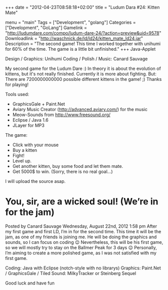 +++
date = "2012-04-23T08:58:18+02:00"
title = "Ludum Dara #24: Kitten Mate"

menu = "main"
Tags = ["Development", "golang"]
Categories = ["Development", "GoLang"]
Gamelink = "http://ludumdare.com/compo/ludum-dare-24/?action=preview&uid=9578"
Downloadlink = "http://waschnick.de/ld/ld24/kitten_mate_ld24.jar"
Description = "The second game! This time I worked together with unihumi for 60% of the time. The game is a little bit unfinished."
+++
Java-Applet 

Design / Graphics: Unihumi 
Coding / Polish / Music: Canard Sauvage 

My second game for the Ludum Dare :) In theory it is about the evolution of kittens, but it's not really finished. Currently it is more about fighting. But: There are 7200000000000 possible different kittens in the game! ;) Thanks for playing! 


Tools used: 
- GraphicsGale + Paint.Net 
- Aviary Music Creator (http://advanced.aviary.com/) for the music 
- Meow-Sounds from http://www.freesound.org/ 
- Eclipse / Java 1.6 
- JLayer for MP3 

The game: 
- Click with your mouse 
- Buy a kitten 
- Fight! 
- Level up. 
- Get another kitten, buy some food and let them mate. 
- Get 5000$ to win. (Sorry, there is no real goal...) 

I will upload the source asap.

# You, sir, are a wicked soul! (We’re in for the jam)
Posted by Canard Sauvage
Wednesday, August 22nd, 2012 1:58 pm
After my first game and first LD, I’m in for the second time. This time it will be the jam, as one of my friends is joining me. He will be doing the graphics and sounds, so I can focus on coding 😉 Nevertheless, this will be his first game, so we will mostly try to stay on the Ballmer Peak for 3 days 😉 Personally, I’m aiming to create a more polished game, as I was not satisfied with my first game.

Coding: Java with Eclipse (notch-style with no librarys)
Graphics: Paint.Net / GraphicsGale / Tiled
Sound: MilkyTracker or Steinberg Sequel

Good luck and have fun